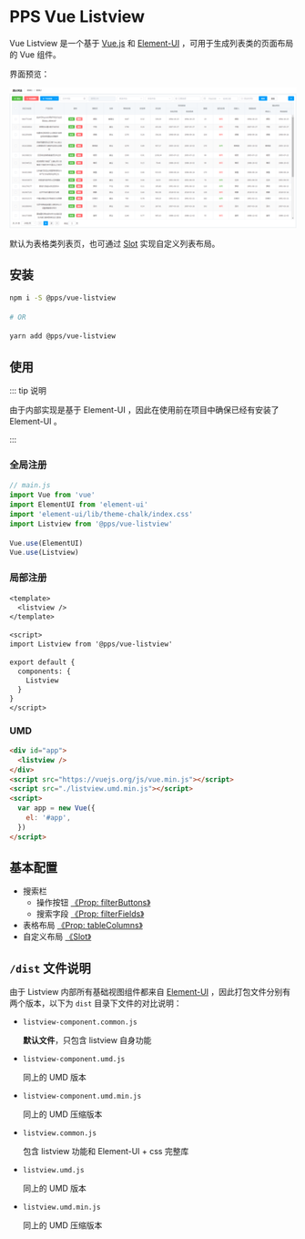 # PPS Vue Listview

Vue Listview 是一个基于 [Vue.js](https://cn.vuejs.org/) 和 [Element-UI](http://element.eleme.io/) ，可用于生成列表类的页面布局的 Vue 组件。

界面预览：

![预览](./preview.png)

默认为表格类列表页，也可通过 [Slot](/dev/slots.md) 实现自定义列表布局。

## 安装

```bash
npm i -S @pps/vue-listview

# OR

yarn add @pps/vue-listview
```

## 使用

::: tip 说明

由于内部实现是基于 Element-UI ，因此在使用前在项目中确保已经有安装了 Element-UI 。

:::

### 全局注册

```js
// main.js
import Vue from 'vue'
import ElementUI from 'element-ui'
import 'element-ui/lib/theme-chalk/index.css'
import Listview from '@pps/vue-listview'

Vue.use(ElementUI)
Vue.use(Listview)
```

### 局部注册

```vue
<template>
  <listview />
</template>

<script>
import Listview from '@pps/vue-listview'

export default {
  components: {
    Listview
  }
}
</script>
```

### UMD

```html
<div id="app">
  <listview />
</div>
<script src="https://vuejs.org/js/vue.min.js"></script>
<script src="./listview.umd.min.js"></script>
<script>
  var app = new Vue({
    el: '#app',
  })
</script>
```

## 基本配置

- 搜索栏
  - 操作按钮 [《Prop: filterButtons》](/dev/prop-filter-buttons.md)
  - 搜索字段 [《Prop: filterFields》](/dev/prop-filter-fields.md)
- 表格布局 [《Prop: tableColumns》](/dev/prop-table-columns.md)
- 自定义布局 [《Slot》](/dev/slots.md)

## `/dist` 文件说明

由于 Listview 内部所有基础视图组件都来自 [Element-UI](http://element.eleme.io/) ，因此打包文件分别有两个版本，以下为 `dist` 目录下文件的对比说明：

- `listview-component.common.js`

  **默认文件**，只包含 listview 自身功能

- `listview-component.umd.js`

  同上的 UMD 版本

- `listview-component.umd.min.js`

  同上的 UMD 压缩版本

- `listview.common.js`

  包含 listview 功能和 Element-UI + css 完整库

- `listview.umd.js`

  同上的 UMD 版本

- `listview.umd.min.js`

  同上的 UMD 压缩版本
